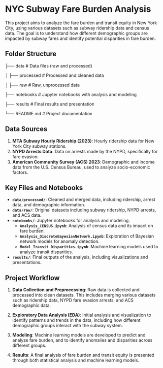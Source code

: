 # NYC Subway Fare Burden Analysis

This project aims to analyze the fare burden and transit equity in New York City, using various datasets such as subway ridership data and census data. The goal is to understand how different demographic groups are impacted by subway fares and identify potential disparities in fare burden.

## Folder Structure
├── data # Data files (raw and processed)

│ ├── processed # Processed and cleaned data

│ ├── raw # Raw, unprocessed data

├── notebooks # Jupyter notebooks with analysis and modeling

├── results # Final results and presentation

└── README.md # Project documentation

## Data Sources

1. **MTA Subway Hourly Ridership (2023)**: Hourly ridership data for New York City subway stations.
2. **NYPD Arrests Data**: Data on arrests made by the NYPD, specifically for fare evasion.
3. **American Community Survey (ACS) 2023**: Demographic and income data from the U.S. Census Bureau, used to analyze socio-economic factors.

## Key Files and Notebooks

- **`data/processed/`**: Cleaned and merged data, including ridership, arrest data, and demographic information.
- **`data/raw/`**: Original datasets including subway ridership, NYPD arrests, and ACS data.
- **`notebooks/`**: Jupyter notebooks for analysis and modeling.
    - **`Analysis_CENSUS.ipynb`**: Analysis of census data and its impact on fare burden.
    - **`Analysis_DiscreteBayesianNetwork.ipynb`**: Exploration of Bayesian network models for anomaly detection.
    - **`Model_Transit Disparities.ipynb`**: Machine learning models used to analyze transit disparities.
- **`results/`**: Final outputs of the analysis, including visualizations and presentations.

## Project Workflow

1. **Data Collection and Preprocessing**: Raw data is collected and processed into clean datasets. This includes merging various datasets such as ridership data, NYPD fare evasion arrests, and ACS demographic data.
   
2. **Exploratory Data Analysis (EDA)**: Initial analysis and visualization to identify patterns and trends in the data, including how different demographic groups interact with the subway system.

3. **Modeling**: Machine learning models are developed to predict and analyze fare burden, and to identify anomalies and disparities across different groups.

4. **Results**: A final analysis of fare burden and transit equity is presented through both statistical analysis and machine learning models.
